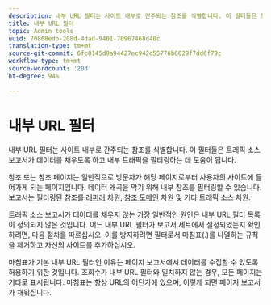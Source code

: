 ```yaml
---
description: 내부 URL 필터는 사이트 내부로 간주되는 참조를 식별합니다. 이 필터들은 트래픽 소스 보고서가 데이터를 채우도록 하고 내부 트래픽을 필터링하는 데 도움이 됩니다.
title: 내부 URL 필터
topic: Admin tools
uuid: 70868edb-208d-4dad-9401-70967468d40c
translation-type: tm+mt
source-git-commit: 6fc8145d9a94427ec942d55776b6029f7dd6f79c
workflow-type: tm+mt
source-wordcount: '203'
ht-degree: 94%

---
```



# 내부 URL 필터

내부 URL 필터는 사이트 내부로 간주되는 참조를 식별합니다. 이 필터들은 트래픽 소스 보고서가 데이터를 채우도록 하고 내부 트래픽을 필터링하는 데 도움이 됩니다.

참조 또는 참조 페이지는 일반적으로 방문자가 해당 페이지로부터 사용자의 사이트에 들어가게 되는 페이지입니다. 데이터 왜곡을 막기 위해 내부 참조를 필터링할 수 있습니다. 보고서는 필터링된 참조를 [레퍼러](/help/components/dimensions/referrer.md) 차원, [참조 도메인](/help/components/dimensions/referring-domain.md) 차원 및 기타 트래픽 소스 차원.

트래픽 소스 보고서가 데이터를 채우지 않는 가장 일반적인 원인은 내부 URL 필터 목록이 정의되지 않은 것입니다. 어느 내부 URL 필터가 보고서 세트에서 설정되었는지 확인하려면, 다음 절차를 따르십시오. 이를 방지하려면 필터로서 마침표(.)를 나열하는 규칙을 제거하고 자신의 사이트를 추가하십시오.

마침표가 기본 내부 URL 필터인 이유는 페이지 보고서에서 데이터를 수집할 수 있도록 허용하기 위한 것입니다. 조회수가 내부 URL 필터와 일치하지 않는 경우, 모든 페이지는 기타로 표시됩니다. 마침표는 항상 URL의 어딘가에 있으며, 이렇게 되면 페이지 보고서가 채워집니다.
